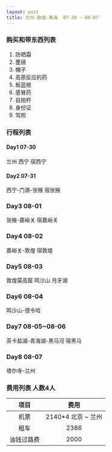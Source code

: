 ```yaml
---
layout: post
title: 兰州-敦煌-青海  07-30 ~ 08-07
---
```




### 购买和带东西列表

 1.  防晒霜
 2.  墨镜
 3.  帽子
 4.  高原反应的药
 5.  板蓝根
 6.  感冒药
 7.  自拍杆
 8.  身份证
 9.  驾照

###  行程列表

#### Day1   07-30

兰州  西宁   宿西宁

####  Day2  07-31

西宁-门源-张掖  宿张掖


###  Day3  08-01
 
张掖-嘉峪关   宿嘉峪关

###  Day4  08-02

嘉峪关-敦煌  宿敦煌

###  Day5  08-03

敦煌莫高窟  鸣沙山  月牙湖  

###  Day6  08-04

鸣沙山-德令哈

### Day7   08-05~08-06

茶卡盐湖-青海湖-黑马河  宿黑马

###  Day8  08-07

塔尔寺-兰州


### 费用列表 人数4人

| 项目 | 费用 |
|:-:|:-:|
| 机票 | 2140*4 北京 ~ 兰州 |
| 租车 | 2386 |
| 油钱过路费 | 2000 |
